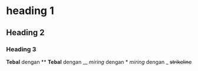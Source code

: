# heading 1
## Heading 2
### Heading 3
**Tebal** dengan **
__Tebal__ dengan __
*miring* dengan *
_miring_ dengan _
~~strikeline~~

